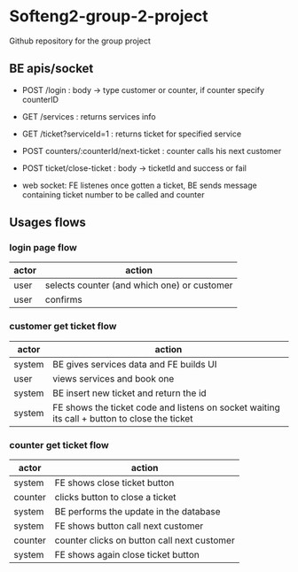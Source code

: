 # Softeng2-group-2-project

Github repository for the group project

## BE apis/socket

- POST /login : body -> type customer or counter, if counter specify counterID

- GET /services : returns services info

- GET /ticket?serviceId=1 : returns ticket for specified service

- POST counters/:counterId/next-ticket : counter calls his next customer

- POST ticket/close-ticket : body -> ticketId and success or fail

- web socket: FE listenes once gotten a ticket, BE sends message containing ticket number to be called and counter

## Usages flows

### login page flow

| actor | action                                      |
| ----- | ------------------------------------------- |
| user  | selects counter (and which one) or customer |
| user  | confirms                                    |

### customer get ticket flow

| actor  | action                                                                                       |
| ------ | -------------------------------------------------------------------------------------------- |
| system | BE gives services data and FE builds UI                                                      |
| user   | views services and book one                                                                  |
| system | BE insert new ticket and return the id                                                       |
| system | FE shows the ticket code and listens on socket waiting its call + button to close the ticket |

### counter get ticket flow

| actor  | action                                          |
| ------ | ----------------------------------------------- |
| system | FE shows close ticket button               |
| counter| clicks button to close a ticket                    |
| system | BE performs the update in the database           |
| system | FE shows button call next customer            |
| counter | counter clicks on button call next customer  |
| system | FE shows again close ticket button               |

